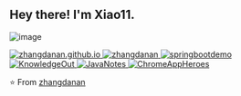<h2> Hey there! I'm Xiao11.</h2>

![image](https://gitee.com/zhangdanana/image/raw/master/img/dino.gif)


<a href="https://github.com/zhangdanan/zhangdanan.github.io">
  <img alt="zhangdanan.github.io" src="https://github-readme-stats.vercel.app/api/pin/?username=zhangdanan&repo=zhangdanan.github.io&show_owner=true" />
</a>
<a href="https://github.com/zhangdanan/zhangdanan">
  <img alt="zhangdanan" src="https://github-readme-stats.vercel.app/api/pin/?username=zhangdanan&repo=zhangdanan" />
</a>
<a href="https://github.com/zhangdanan/springbootdemo">
  <img alt="springbootdemo" src="https://github-readme-stats.vercel.app/api/pin/?username=zhangdanan&repo=springbootdemo" />
</a>
<a href="https://github.com/zhangdanan/KnowledgeOut">
  <img alt="KnowledgeOut" src="https://github-readme-stats.vercel.app/api/pin/?username=zhangdanan&repo=KnowledgeOut" />
</a>
<a href="https://github.com/zhangdanan/JavaNotes">
  <img alt="JavaNotes" src="https://github-readme-stats.vercel.app/api/pin/?username=zhangdanan&repo=JavaNotes" />
</a>
<a href="https://github.com/zhaoolee/ChromeAppHeroes">
  <img alt="ChromeAppHeroes" src="https://github-readme-stats.vercel.app/api/pin/?username=zhaoolee&repo=ChromeAppHeroes" />
</a>


⭐️ From [zhangdanan](https://github.com/zhangdanan)
